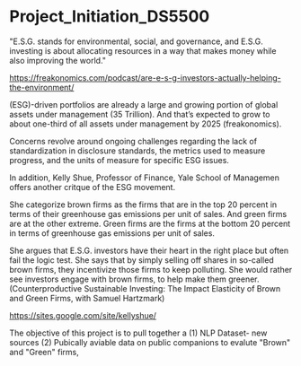 # Project_Initiation_DS5500

"E.S.G. stands for environmental, social, and governance, and E.S.G. investing is about allocating resources in a way that makes money while also improving the world." 

https://freakonomics.com/podcast/are-e-s-g-investors-actually-helping-the-environment/

(ESG)-driven portfolios are already a large and growing portion of global assets under management (35 Trillion).  And that’s expected to grow to about one-third of all assets under management by 2025 (freakonomics). 

Concerns revolve around ongoing challenges regarding the lack of standardization in disclosure standards, the metrics used to measure progress, and the units of measure for specific ESG issues. 

In addition, Kelly Shue, Professor of Finance, Yale School of Managemen offers another critque of the ESG movement.

She categorize brown firms as the firms that are in the top 20 percent in terms of their greenhouse gas emissions per unit of sales. And green firms are at the other extreme. Green firms are the firms at the bottom 20 percent in terms of greenhouse gas emissions per unit of sales. 

She argues that E.S.G. investors have their heart in the right place but often fail the logic test. She says that by simply selling off shares in so-called brown firms, they incentivize those firms to keep polluting. She would rather see investors engage with brown firms, to help make them greener. (Counterproductive Sustainable Investing: The Impact Elasticity of Brown and Green Firms, with Samuel Hartzmark) 

https://sites.google.com/site/kellyshue/

The objective of this project is to pull together a (1) NLP Dataset- new sources (2) Pubically aviable data on public companions to evalute "Brown" and "Green" firms, 
